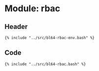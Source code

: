 # Module: rbac

## Header

```shell
{% include "../src/bl64-rbac-env.bash" %}
```

## Code

```shell
{% include "../src/bl64-rbac.bash" %}
```
